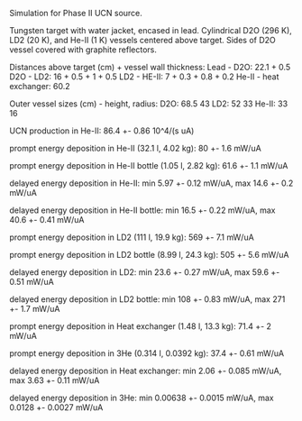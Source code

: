 Simulation for Phase II UCN source.

Tungsten target with water jacket, encased in lead.
Cylindrical D2O (296 K), LD2 (20 K), and He-II (1 K) vessels centered above target.
Sides of D2O vessel covered with graphite reflectors.

Distances above target (cm) + vessel wall thickness:
Lead - D2O: 22.1 + 0.5
D2O - LD2: 16 + 0.5 + 1 + 0.5
LD2 - HE-II: 7 + 0.3 + 0.8 + 0.2
He-II - heat exchanger: 60.2

Outer vessel sizes (cm) - height, radius:
D2O: 68.5 43
LD2: 52 33
He-II: 33 16

UCN production in He-II:
86.4 +- 0.86 10^4/(s uA)

prompt energy deposition in He-II (32.1 l, 4.02 kg):
80 +- 1.6 mW/uA

prompt energy deposition in He-II bottle (1.05 l, 2.82 kg):
61.6 +- 1.1 mW/uA

delayed energy deposition in He-II:
min 5.97 +- 0.12 mW/uA, max 14.6 +- 0.2 mW/uA

delayed energy deposition in He-II bottle:
min 16.5 +- 0.22 mW/uA, max 40.6 +- 0.41 mW/uA

prompt energy deposition in LD2 (111 l, 19.9 kg):
569 +- 7.1 mW/uA

prompt energy deposition in LD2 bottle (8.99 l, 24.3 kg):
505 +- 5.6 mW/uA

delayed energy deposition in LD2:
min 23.6 +- 0.27 mW/uA, max 59.6 +- 0.51 mW/uA

delayed energy deposition in LD2 bottle:
min 108 +- 0.83 mW/uA, max 271 +- 1.7 mW/uA

prompt energy deposition in Heat exchanger (1.48 l, 13.3 kg):
71.4 +- 2 mW/uA

prompt energy deposition in 3He (0.314 l, 0.0392 kg):
37.4 +- 0.61 mW/uA

delayed energy deposition in Heat exchanger:
min 2.06 +- 0.085 mW/uA, max 3.63 +- 0.11 mW/uA

delayed energy deposition in 3He:
min 0.00638 +- 0.0015 mW/uA, max 0.0128 +- 0.0027 mW/uA

